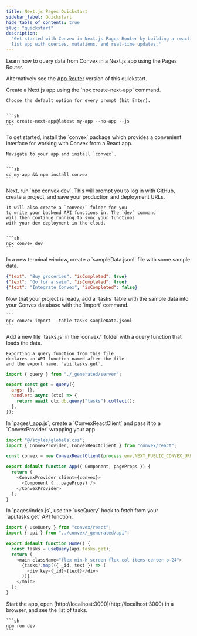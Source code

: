 ```yaml
---
title: Next.js Pages Quickstart
sidebar_label: Quickstart
hide_table_of_contents: true
slug: "quickstart"
description:
  "Get started with Convex in Next.js Pages Router by building a reactive task
  list app with queries, mutations, and real-time updates."
---
```






Learn how to query data from Convex in a Next.js app using the Pages Router.

Alternatively see the [App Router](/quickstart/nextjs.mdx) version of this
quickstart.

<StepByStep>
  <Step title="Create a React app">
    Create a Next.js app using the `npx create-next-app` command.

    Choose the default option for every prompt (hit Enter).


    ```sh
    npx create-next-app@latest my-app --no-app --js
    ```

  </Step>
  <Step title="Install the Convex client and server library">
    To get started, install the `convex`
    package which provides a convenient interface for working
    with Convex from a React app.

    Navigate to your app and install `convex`.


    ```sh
    cd my-app && npm install convex
    ```

  </Step>
  <Step title="Set up a Convex dev deployment">
    Next, run `npx convex dev`. This
    will prompt you to log in with GitHub,
    create a project, and save your production and deployment URLs.

    It will also create a `convex/` folder for you
    to write your backend API functions in. The `dev` command
    will then continue running to sync your functions
    with your dev deployment in the cloud.


    ```sh
    npx convex dev
    ```

  </Step>

  <Step title="Create sample data for your database">
    In a new terminal window, create a `sampleData.jsonl`
    file with some sample data.

    
```json
{"text": "Buy groceries", "isCompleted": true}
{"text": "Go for a swim", "isCompleted": true}
{"text": "Integrate Convex", "isCompleted": false}
```


  </Step>

  <Step title="Add the sample data to your database">
    Now that your project is ready, add a `tasks` table
    with the sample data into your Convex database with
    the `import` command.

    ```
    npx convex import --table tasks sampleData.jsonl
    ```

  </Step>

  <Step title="Expose a database query">
    Add a new file `tasks.js` in the `convex/` folder
    with a query function that loads the data.

    Exporting a query function from this file
    declares an API function named after the file
    and the export name, `api.tasks.get`.

    
```js
import { query } from "./_generated/server";

export const get = query({
  args: {},
  handler: async (ctx) => {
    return await ctx.db.query("tasks").collect();
  },
});

```


  </Step>

  <Step title="Connect the app to your backend">
    In `pages/_app.js`, create a `ConvexReactClient` and pass it to a `ConvexProvider`
    wrapping your app.

    
```js
import "@/styles/globals.css";
import { ConvexProvider, ConvexReactClient } from "convex/react";

const convex = new ConvexReactClient(process.env.NEXT_PUBLIC_CONVEX_URL);

export default function App({ Component, pageProps }) {
  return (
    <ConvexProvider client={convex}>
      <Component {...pageProps} />
    </ConvexProvider>
  );
}

```


  </Step>

  <Step title="Display the data in your app">
    In `pages/index.js`, use the `useQuery` hook to fetch from your `api.tasks.get`
    API function.

    
```js
import { useQuery } from "convex/react";
import { api } from "../convex/_generated/api";

export default function Home() {
  const tasks = useQuery(api.tasks.get);
  return (
    <main className="flex min-h-screen flex-col items-center p-24">
      {tasks?.map(({ _id, text }) => (
        <div key={_id}>{text}</div>
      ))}
    </main>
  );
}

```


  </Step>

  <Step title="Start the app">
    Start the app, open [http://localhost:3000](http://localhost:3000) in a browser,
    and see the list of tasks.

    ```sh
    npm run dev
    ```

  </Step>

</StepByStep>
